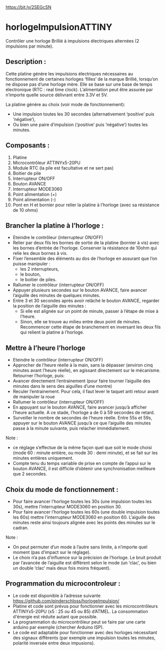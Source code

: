 https://bit.ly/2SEGcSN
# horlogeImpulsionATTINY
Contrôler une horloge Brillié à impulsions électriques alternées (2 impulsions par minute).

## Description :
Cette platine génère les impulsions électriques nécessaires au fonctionnement de certaines horloges ‘filles’ de la marque Brillié, lorsqu’on ne dispose pas d’une horloge mère. Elle se base sur une base de temps électronique (RTC : real time clock). L’alimentation peut être assurée par n’importe quelle source délivrant entre 3.3V et 5V.

La platine génère au choix (voir mode de fonctionnement):
-	Une impulsion toutes les 30 secondes (alternativement ‘positive’ puis ‘négative’),
-	Ou bien une paire d’impulsion (‘positive’ puis ‘négative’) toutes les minutes.

## Composants :
1.	Platine
2.	Microcontrôleur ATTINYx5-20PU
3.	Module RTC (la pile est facultative et ne sert pas)
4.	Boitier de pile
5.	Interrupteur ON/OFF
6.	Bouton AVANCE
7.	Interrupteur MODE3060
8.	Point alimentation (+)
9.	Point alimentation (-)
10.	Pont en H et bornier pour relier la platine à l’horloge (avec sa résistance de 10 ohms)

## Brancher la platine à l’horloge :
-  Eteindre le contrôleur (interrupteur ON/OFF)
-  Relier par deux fils les bornes de sortie de la platine (bornier à vis) avec les bornes d’entrée de l’horloge. Conserver la résistance de 10ohm qui relie les deux bornes à vis.
-  Fixer l’ensemble des éléments au dos de l’horloge en assurant que l’on puisse manipuler : 
   -  les 2 interrupteurs,
   -  le bouton,
   -  le boitier de piles.
-  Rallumer le contrôleur (interrupteur ON/OFF)
-  Appuyer plusieurs secondes sur le bouton AVANCE, faire avancer l’aiguille des minutes de quelques minutes.
-  Entre 3 et 30 secondes après avoir relâché le bouton AVANCE, regarder la position de l’aiguille des minutes :
   -  Si elle est alignée sur un point de minute, passer à l’étape de mise à l’heure.
   -  Sinon, elle se trouve au milieu entre deux point de minutes. Recommencer cette étape de branchement en inversant les deux fils qui relient la platine à l’horloge.

## Mettre à l’heure l’horloge
-	Eteindre le contrôleur (interrupteur ON/OFF)
-	Approcher de l’heure réelle à la main, sans la dépasser (environ cinq minutes avant l’heure réelle), en agissant directement sur le mécanisme. Retourner l’horloge, puis:
   -  Avancer directement l’entrainement (pour faire tourner l’aiguille des minutes dans le sens des aiguilles d’une montre)
   -  Reculer l’entrainement. Pour cela, il faut lever le taquet anti retour avant de manipuler la roue
   -  Rallumer le contrôleur (interrupteur ON/OFF)
-	En appuyant sur le bouton AVANCE, faire avancer jusqu’à afficher l’heure actuelle. A ce stade, l’horloge a de 0 à 59 secondes de retard.
-	Surveiller le nombre de secondes de l’heure réelle. Entre 55s et 59s, appuyer sur le bouton AVANCE jusqu’à ce que l’aiguille des minutes passe à la minute suivante, puis relacher immédiatement.

Note : 
-	ce réglage s’effectue de la même façon quel que soit le mode choisi (mode 60 : minute entière, ou mode 30 : demi minute), et se fait sur les minutes entières uniquement.
-	Compte tenu du temps variable de prise en compte de l’appui sur le bouton AVANCE, il est difficile d’obtenir une synchronisation meilleure que 2 secondes.

## Choix du mode de fonctionnement :
-	Pour faire avancer l’horloge toutes les 30s (une impulsion toutes les 30s), mettre l’interrupteur MODE3060 en position 30. 
-	Pour faire avancer l’horloge toutes les 60s (une double impulsion toutes les 60s) mettre l’interrupteur MODE3060 en position 60. L’aiguille des minutes reste ainsi toujours alignée avec les points des minutes sur le cadran.

Note :
-	On peut permuter d’un mode à l’autre sans limite, à n’importe quel moment (pas d’impact sur le réglage).
-	Le choix n’a pas d’influence sur la précision de l’horloge. Le bruit produit par l’avancée de l’aiguille est différent selon le mode (un ‘clac’, ou bien un double ‘clac’ mais deux fois moins fréquent).

## Programmation du microcontroleur :
-	Le code est disponible à l’adresse suivante https://github.com/pinderschloss/horlogeImpulsion/
-	Platine et code sont prévus pour fonctionner avec les microcontrôleurs ATTINYx5-20PU (x5 : 25 ou 45 ou 85) d’ATMEL. La consommation d'énergie est réduite autant que possible.
-	La programmation du microcontrôleur peut se faire par une carte arduino par exemple (chercher Arduino ISP).
-	Le code est adaptable pour fonctionner avec des horloges nécessitant des signaux différents (par exemple une impulsion toutes les minutes, polarité inversée entre deux impusions).
